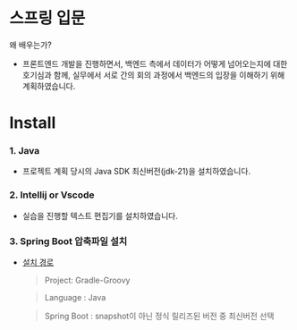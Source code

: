 # 스프링 입문

왜 배우는가?

- 프론트엔드 개발을 진행하면서, 백엔드 측에서 데이터가 어떻게 넘어오는지에 대한 호기심과 함께, 실무에서 서로 간의 회의 과정에서 백엔드의 입장을 이해하기 위해 계획하였습니다.

# Install

### 1. Java

- 프로젝트 계획 당시의 Java SDK 최신버전(jdk-21)을 설치하였습니다.

### 2. Intellij or Vscode

- 실습을 진행할 텍스트 편집기를 설치하였습니다.

### 3. Spring Boot 압축파일 설치

- [설치 경로](https://start.spring.io)

  > Project: Gradle-Groovy

  > Language : Java

  > Spring Boot : snapshot이 아닌 정식 릴리즈된 버전 중 최신버전 선택
